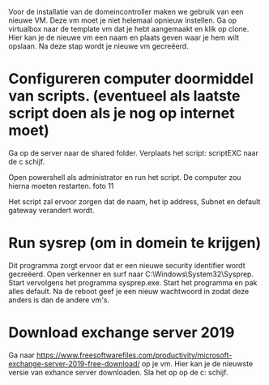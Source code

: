 Voor de installatie van de domeincontroller maken we gebruik van een nieuwe VM. Deze vm moet je niet helemaal opnieuw instellen. Ga op virtualbox naar de template vm dat je hebt aangemaakt en klik op clone. Hier kan je de nieuwe vm een naam en plaats geven waar je hem wilt opslaan. Na deze stap wordt je nieuwe vm gecreëerd.


# Configureren computer doormiddel van scripts. (eventueel als laatste script doen als je nog op internet moet)
Ga op de server naar de shared folder. Verplaats het script: scriptEXC naar de c schijf.

Open powershell als administrator en run het script. De computer zou hierna moeten restarten.
foto 11

Het script zal ervoor zorgen dat de naam, het ip address, Subnet en default gateway verandert wordt.

# Run sysrep (om in domein te krijgen)
Dit programma zorgt ervoor dat er een nieuwe security identifier wordt gecreëerd. Open verkenner en surf naar C:\Windows\System32\Sysprep. Start vervolgens het programma sysprep.exe.
Start het programma en pak alles default. 
Na de reboot geef je een nieuw wachtwoord in zodat deze anders is dan de andere vm's.

# Download exchange server 2019
Ga naar https://www.freesoftwarefiles.com/productivity/microsoft-exchange-server-2019-free-download/ op je vm. Hier kan je de nieuwste versie van exhance server downloaden. Sla het op op de c: schijf.
